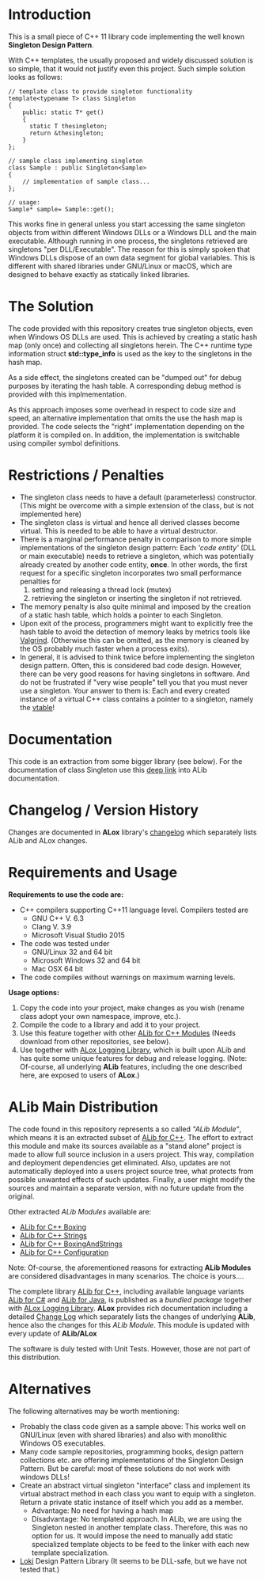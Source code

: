 # Introduction 

This is a small piece of C++ 11 library code implementing the well known **Singleton Design Pattern**. 

With C++ templates, the usually proposed and widely discussed solution is so simple, that it would not justify even this project. Such simple solution looks as follows:

    // template class to provide singleton functionality
    template<typename T> class Singleton
    {
        public: static T* get() 
        { 
          static T thesingleton; 
          return &thesingleton; 
        }
    };
 
    // sample class implementing singleton
    class Sample : public Singleton<Sample>
    {
        // implementation of sample class...
    };

    // usage:
    Sample* sample= Sample::get();
           
This works fine in general unless you start accessing the same singleton objects from within different Windows DLLs or a Windows DLL and the main executable. Although running in one process, the singletons retrieved are singletons "per DLL/Executable". The reason for this is simply spoken that Windows DLLs dispose of an own data segment for global variables. This is different with shared libraries under GNU/Linux or macOS, which are designed to behave exactly as statically linked libraries. 

# The Solution

The code provided with this repository creates true singleton objects, even when Windows OS DLLs are used. This is achieved by creating a static hash map (only once) and collecting all singletons herein. The C++ runtime type information struct **std::type_info** is used as the key to the singletons in the hash map.

As a side effect, the singletons created can be "dumped out" for debug purposes by iterating the hash table. A corresponding debug method is provided with this implmementation.

As this approach imposes some overhead in respect to code size and speed, an alternative implementation that omits the use the hash map is provided. The code selects the "right" implementation depending on the platform it is compiled on. In addition, the implementation is switchable using compiler symbol definitions.  

# Restrictions / Penalties

- The singleton class needs to have a default (parameterless) constructor. (This might be overcome with a simple extension of the class, but is not implemented here) 
- The singleton class is virtual and hence all derived classes become virtual. This is needed to be able to have a virtual destructor.   
- There is a marginal performance penalty in comparison to more simple implementations of the singleton design pattern: Each *'code entity'* (DLL or main executable) needs to retrieve a singleton, which was potentially already created by another code entity, **once**. In other words, the first request for a specific singleton incorporates two small performance penalties for 
  1. setting and releasing a thread lock (mutex)
  2. retrieving the singleton or inserting the singleton if not retrieved.
- The memory penalty is also quite minimal and imposed by the creation of a static hash table, which holds a pointer to each Singleton.
- Upon exit of the process, programmers might want to explicitly free the hash table to avoid the detection of memory leaks by metrics tools like [Valgrind](http://valgrind.org/). (Otherwise this can be omitted, as the memory is cleaned by the OS probably much faster when a process exits).
- In general, it is advised to think twice before implementing the singleton design pattern. Often, this is considered bad code design. However, there can be very good reasons for having singletons in software.
  And do not be frustrated if "very wise people" tell you that you must never use a singleton. Your answer to them is: Each and every created instance of a virtual C++ class contains a pointer to a singleton, namely the [vtable](https://en.wikipedia.org/wiki/Virtual_method_table)!


# Documentation
This code is an extraction from some bigger library (see below). For the documentation of class Singleton use this 
[deep link](http://alexworx.github.io/ALox-Logging-Library/cpp_ref/classaworx_1_1lib_1_1lang_1_1Singleton.html) into ALib documentation.

# Changelog / Version History
Changes are documented in **ALox** library's [changelog](http://http://alexworx.github.io/ALox-Logging-Library/changelog.html) which separately lists ALib and ALox changes. 

# Requirements and Usage

**Requirements to use the code are:**

* C++ compilers supporting C++11 language level. Compilers tested are
  - GNU C++ V. 6.3 
  - Clang V. 3.9 
  - Microsoft Visual Studio 2015
* The code was tested under
  - GNU/Linux 32 and 64 bit
  - Microsoft Windows 32 and 64 bit
  - Mac OSX 64 bit
* The code compiles without warnings on maximum warning levels.   

**Usage options:**

1. Copy the code into your project, make changes as you wish (rename class adopt your own namespace, improve, etc.).
2. Compile the code to a library and add it to your project.
3. Use this feature together with other 
  [ALib for C++ Modules](http://alexworx.github.io/ALox-Logging-Library/cpp_ref/namespaceaworx_1_1lib.html)
  (Needs download from other repositories, see below).  
4. Use together with [ALox Logging Library](http://alexworx.github.io/ALox-Logging-Library/index.html), which is built upon ALib and has quite some unique features for debug and release logging. (Note: Of-course, all underlying **ALib** features, including the one described here, are exposed to users of **ALox**.) 
     

# ALib Main Distribution 
The code found in this repository represents a so called *"ALib Module"*, which means it is an extracted subset of [ALib for C++](http://alexworx.github.io/ALox-Logging-Library/cpp_ref/namespaceaworx_1_1lib.html). 
The effort to extract this module and make its sources available as a "stand alone" project is made to allow full source inclusion in a users project. This way, compilation and deployment dependencies get eliminated. Also, updates are not automatically deployed into a users project source tree, what protects from possible unwanted effects of such updates. Finally, a user might modify the sources and maintain a separate version, with no future update from the original.     

Other extracted *ALib Modules* available are:

- [ALib for C++ Boxing](https://github.com/AlexWorx/ALib-Boxing)  
- [ALib for C++ Strings](https://github.com/AlexWorx/ALib-Strings)
- [ALib for C++ BoxingAndStrings](https://github.com/AlexWorx/ALib-Boxing-And-Strings)
- [ALib for C++ Configuration](https://github.com/AlexWorx/ALib-Configuration)

Note: Of-course, the aforementioned reasons for extracting **ALib Modules** are considered disadvantages in many scenarios. The choice is yours.... 

The complete library [ALib for C++](http://alexworx.github.io/ALox-Logging-Library/cpp_ref/namespaceaworx_1_1lib.html), including available language variants [ALib for C#](http://alexworx.github.io/ALox-Logging-Library/cs_ref/namespacecs_1_1aworx_1_1lib.html) and [ALib for Java](http://alexworx.github.io/ALox-Logging-Library/java_ref/namespacecom_1_1aworx_1_1lib.html), is published as a *bundled package* together with [ALox Logging Library](http://alexworx.github.io/ALox-Logging-Library/index.html). **ALox** provides rich documentation including a detailed [Change Log](http://alexworx.github.io/ALox-Logging-Library/changelog.html) which separately lists the changes of underlying **ALib**, hence also the changes for this *ALib Module*. This module is updated with every update of **ALib/ALox** 
 
The software is duly tested with Unit Tests. However, those are not part of this distribution.

# Alternatives
The following alternatives may be worth mentioning:

- Probably the class code given as a sample above: This works well on GNU/Linux (even with shared libraries) and also with monolithic Windows OS executables. 
- Many code sample repositories, programming books, design pattern collections etc. are offering implementations of the Singleton Design Pattern. But be careful: most of these solutions do not work with windows DLLs!
- Create an abstract virtual singleton "interface" class and implement its virtual abstract method in each class you want to equip with a singleton. Return a private static instance of itself which you add as a member. 
  - Advantage: No need for having a hash map
  - Disadvantage: No templated approach. In ALib, we are using the Singleton nested in another template class. Therefore, this was no option for us. It would impose the need to manually add static specialized template objects to be feed to the linker with each new template specialization.
- [Loki](https://sourceforge.net/projects/loki-lib/)  Design Pattern Library (It seems to be DLL-safe, but we have not tested that.)








